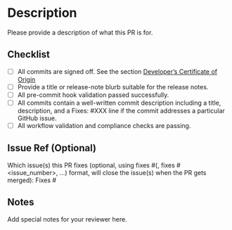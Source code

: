 # Description

Please provide a description of what this PR is for.

## Checklist

- [ ] All commits are signed off. See the section [Developer’s Certificate of Origin](https://developercertificate.org/)
- [ ] Provide a title or release-note blurb suitable for the release notes.
- [ ] All pre-commit hook validation passed successfully.
- [ ] All commits contain a well-written commit description including a title, description, and a Fixes: #XXX line if the commit addresses a particular GitHub issue.
- [ ] All workflow validation and compliance checks are passing.

## Issue Ref (Optional)

Which issue(s) this PR fixes (optional, using fixes #<issue number>(, fixes #<issue_number>, ...) format, will close the issue(s) when the PR gets merged): Fixes #

## Notes

Add special notes for your reviewer here.
